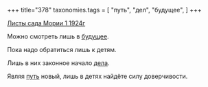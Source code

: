 +++
title="378"
taxonomies.tags = [
 "путь",
 "дел",
 "будущее",
]
+++

[Листы сада Мории 1 1924г](/agni/1924)

Можно смотреть лишь в [будущее](/tags/будущее).   

Пока надо обратиться лишь к детям.   

Лишь в них законное начало [дела](/tags/дел).   

Являя [путь](/tags/путь) новый, лишь в детях найдёте силу доверчивости.   

